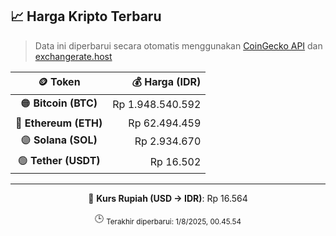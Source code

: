 

<!-- HARGA_KRIPTO -->
## 📈 Harga Kripto Terbaru

> Data ini diperbarui secara otomatis menggunakan [CoinGecko API](https://www.coingecko.com/) dan [exchangerate.host](https://exchangerate.host/)

<div align="center">

| 🪙 Token | 💰 Harga (IDR) |
|:------:|---------------:|
| 🟠 **Bitcoin (BTC)**   | Rp 1.948.540.592 |
| 🔵 **Ethereum (ETH)**  | Rp 62.494.459 |
| 🟣 **Solana (SOL)**    | Rp 2.934.670 |
| 🟢 **Tether (USDT)**   | Rp 16.502 |

---

💱 **Kurs Rupiah (USD → IDR)**: Rp 16.564

🕒 <sub>Terakhir diperbarui: 1/8/2025, 00.45.54</sub>

</div>
<!-- /HARGA_KRIPTO -->